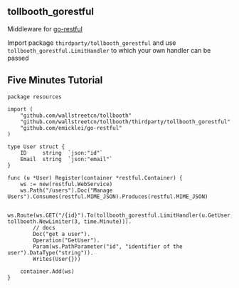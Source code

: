 ## tollbooth_gorestful

Middleware for [go-restful](https://github.com/emicklei/go-restful)

Import package `thirdparty/tollbooth_gorestful` and use `tollbooth_gorestful.LimitHandler` to which your own handler can be passed

## Five Minutes Tutorial

```
package resources

import (
	"github.com/wallstreetcn/tollbooth"
	"github.com/wallstreetcn/tollbooth/thirdparty/tollbooth_gorestful"
	"github.com/emicklei/go-restful"
)

type User struct {
	ID     string  `json:"id"`
	Email  string  `json:"email"`
}

func (u *User) Register(container *restful.Container) {
	ws := new(restful.WebService)
	ws.Path("/users").Doc("Manage Users").Consumes(restful.MIME_JSON).Produces(restful.MIME_JSON)

	ws.Route(ws.GET("/{id}").To(tollbooth_gorestful.LimitHandler(u.GetUser, tollbooth.NewLimiter(3, time.Minute))).
		// docs
		Doc("get a user").
		Operation("GetUser").
		Param(ws.PathParameter("id", "identifier of the user").DataType("string")).
		Writes(User{}))

	container.Add(ws)
}
```
